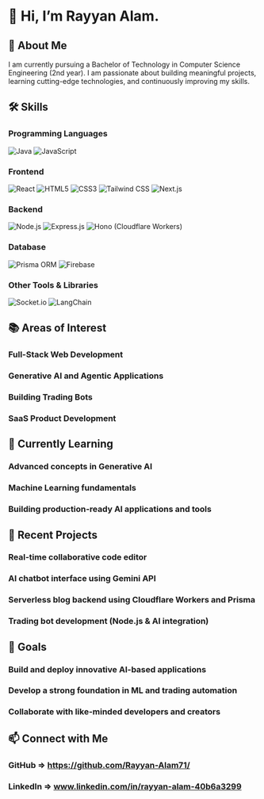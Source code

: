 # 👋 Hi, I’m Rayyan Alam.

## 🚀 About Me
I am currently pursuing a Bachelor of Technology in Computer Science Engineering (2nd year).
I am passionate about building meaningful projects, learning cutting-edge technologies, and continuously improving my skills.

## 🛠️ Skills

### Programming Languages
![Java](https://img.shields.io/badge/-Java-007396?logo=java&logoColor=white)
![JavaScript](https://img.shields.io/badge/-JavaScript-F7DF1E?logo=javascript&logoColor=black)

### Frontend
![React](https://img.shields.io/badge/-React-61DAFB?logo=react&logoColor=black)
![HTML5](https://img.shields.io/badge/-HTML5-E34F26?logo=html5&logoColor=white)
![CSS3](https://img.shields.io/badge/-CSS3-1572B6?logo=css3&logoColor=white)
![Tailwind CSS](https://img.shields.io/badge/-TailwindCSS-06B6D4?logo=tailwindcss&logoColor=white)
![Next.js](https://img.shields.io/badge/-Next.js-000000?logo=next.js&logoColor=white)

### Backend
![Node.js](https://img.shields.io/badge/-Node.js-339933?logo=node.js&logoColor=white)
![Express.js](https://img.shields.io/badge/-Express.js-000000?logo=express&logoColor=white)
![Hono (Cloudflare Workers)](https://img.shields.io/badge/-Hono-FF7139?logo=cloudflare&logoColor=white)

### Database
![Prisma ORM](https://img.shields.io/badge/-Prisma-2D3748?logo=prisma&logoColor=white)
![Firebase](https://img.shields.io/badge/-Firebase-FFCA28?logo=firebase&logoColor=black)

### Other Tools & Libraries
![Socket.io](https://img.shields.io/badge/-Socket.io-010101?logo=socket.io&logoColor=white)
![LangChain](https://img.shields.io/badge/-LangChain-2E2E2E?logo=python&logoColor=white)


## 📚 Areas of Interest
### Full-Stack Web Development
### Generative AI and Agentic Applications
### Building Trading Bots
### SaaS Product Development


## 🌱 Currently Learning
### Advanced concepts in Generative AI
### Machine Learning fundamentals
### Building production-ready AI applications and tools


## 🧩 Recent Projects
### Real-time collaborative code editor 
### AI chatbot interface using Gemini API
### Serverless blog backend using Cloudflare Workers and Prisma
### Trading bot development (Node.js & AI integration)

## 🎯 Goals
### Build and deploy innovative AI-based applications
### Develop a strong foundation in ML and trading automation
### Collaborate with like-minded developers and creators

## 📫 Connect with Me
### GitHub => https://github.com/Rayyan-Alam71/
### LinkedIn => www.linkedin.com/in/rayyan-alam-40b6a3299
